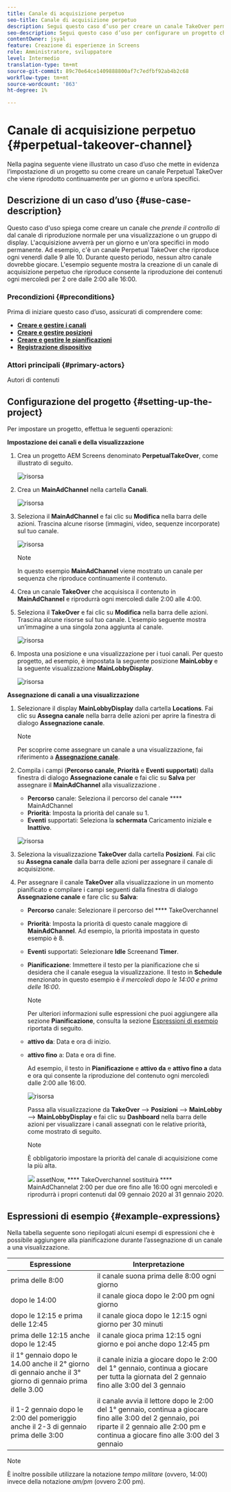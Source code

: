 ```yaml
---
title: Canale di acquisizione perpetuo
seo-title: Canale di acquisizione perpetuo
description: Segui questo caso d’uso per creare un canale TakeOver permanente.
seo-description: Segui questo caso d’uso per configurare un progetto che crea un canale Perpetual TakeOver che viene riprodotto continuamente per un giorno e un’ora specifici.
contentOwner: jsyal
feature: Creazione di esperienze in Screens
role: Amministratore, sviluppatore
level: Intermedio
translation-type: tm+mt
source-git-commit: 89c70e64ce1409888800af7c7edfbf92ab4b2c68
workflow-type: tm+mt
source-wordcount: '863'
ht-degree: 1%

---
```



# Canale di acquisizione perpetuo {#perpetual-takeover-channel}

Nella pagina seguente viene illustrato un caso d’uso che mette in evidenza l’impostazione di un progetto su come creare un canale Perpetual TakeOver che viene riprodotto continuamente per un giorno e un’ora specifici.

## Descrizione di un caso d’uso {#use-case-description}

Questo caso d&#39;uso spiega come creare un canale che *prende il controllo di* dal canale di riproduzione normale per una visualizzazione o un gruppo di display. L&#39;acquisizione avverrà per un giorno e un&#39;ora specifici in modo permanente.
Ad esempio, c&#39;è un canale Perpetual TakeOver che riproduce ogni venerdì dalle 9 alle 10. Durante questo periodo, nessun altro canale dovrebbe giocare. L&#39;esempio seguente mostra la creazione di un canale di acquisizione perpetuo che riproduce consente la riproduzione dei contenuti ogni mercoledì per 2 ore dalle 2:00 alle 16:00.

### Precondizioni {#preconditions}

Prima di iniziare questo caso d’uso, assicurati di comprendere come:

* **[Creare e gestire i canali](managing-channels.md)**
* **[Creare e gestire posizioni](managing-locations.md)**
* **[Creare e gestire le pianificazioni](managing-schedules.md)**
* **[Registrazione dispositivo](device-registration.md)**

### Attori principali {#primary-actors}

Autori di contenuti

## Configurazione del progetto {#setting-up-the-project}

Per impostare un progetto, effettua le seguenti operazioni:

**Impostazione dei canali e della visualizzazione**

1. Crea un progetto AEM Screens denominato **PerpetualTakeOver**, come illustrato di seguito.

   ![risorsa](assets/p_usecase1.png)

1. Crea un **MainAdChannel** nella cartella **Canali**.

   ![risorsa](assets/p_usecase2.png)

1. Seleziona il **MainAdChannel** e fai clic su **Modifica** nella barra delle azioni. Trascina alcune risorse (immagini, video, sequenze incorporate) sul tuo canale.

   ![risorsa](assets/p_usecase3.png)


   >[!NOTE]
   >In questo esempio **MainAdChannel** viene mostrato un canale per sequenza che riproduce continuamente il contenuto.

1. Crea un canale **TakeOver** che acquisisca il contenuto in **MainAdChannel** e riprodurrà ogni mercoledì dalle 2:00 alle 4:00.

1. Seleziona il **TakeOver** e fai clic su **Modifica** nella barra delle azioni. Trascina alcune risorse sul tuo canale. L’esempio seguente mostra un’immagine a una singola zona aggiunta al canale.

   ![risorsa](assets/p_usecase4.png)

1. Imposta una posizione e una visualizzazione per i tuoi canali. Per questo progetto, ad esempio, è impostata la seguente posizione **MainLobby** e la seguente visualizzazione **MainLobbyDisplay**.

   ![risorsa](assets/p_usecase5.png)

**Assegnazione di canali a una visualizzazione**

1. Selezionare il display **MainLobbyDisplay** dalla cartella **Locations**. Fai clic su **Assegna canale** nella barra delle azioni per aprire la finestra di dialogo **Assegnazione canale**.

   >[!NOTE]
   >Per scoprire come assegnare un canale a una visualizzazione, fai riferimento a **[Assegnazione canale](channel-assignment.md)**.

1. Compila i campi (**Percorso canale**, **Priorità** e **Eventi supportati**) dalla finestra di dialogo **Assegnazione canale** e fai clic su **Salva** per assegnare il **MainAdChannel** alla visualizzazione .

   * **Percorso** canale: Seleziona il percorso del canale  **** MainAdChannel
   * **Priorità**: Imposta la priorità del canale su 1.
   * **Eventi** supportati: Seleziona la  **schermata** Caricamento iniziale e  **Inattivo**.

   ![risorsa](assets/p_usecase6.png)

1. Seleziona la visualizzazione **TakeOver** dalla cartella **Posizioni**. Fai clic su **Assegna canale** dalla barra delle azioni per assegnare il canale di acquisizione.

1. Per assegnare il canale **TakeOver** alla visualizzazione in un momento pianificato e compilare i campi seguenti dalla finestra di dialogo **Assegnazione canale** e fare clic su **Salva**:

   * **Percorso** canale: Selezionare il percorso del  **** TakeOverchannel
   * **Priorità**: Imposta la priorità di questo canale maggiore di  **MainAdChannel**. Ad esempio, la priorità impostata in questo esempio è 8.
   * **Eventi** supportati: Selezionare  **Idle** Screenand  **Timer**.
   * **Pianificazione**: Immettere il testo per la pianificazione che si desidera che il canale esegua la visualizzazione. Il testo in **Schedule** menzionato in questo esempio è *il mercoledì dopo le 14:00 e prima delle 16:00*.

      >[!NOTE]
      >Per ulteriori informazioni sulle espressioni che puoi aggiungere alla sezione **Pianificazione**, consulta la sezione [Espressioni di esempio](#example-expressions) riportata di seguito.
   * **attivo da**: Data e ora di inizio.
   * **attivo fino** a: Data e ora di fine.

      Ad esempio, il testo in **Pianificazione** e **attivo da** e **attivo fino a** data e ora qui consente la riproduzione del contenuto ogni mercoledì dalle 2:00 alle 16:00.


      ![risorsa](assets/p_usecase7.png)

      Passa alla visualizzazione da **TakeOver** —> **Posizioni** —> **MainLobby** —> **MainLobbyDisplay** e fai clic su **Dashboard** nella barra delle azioni per visualizzare i canali assegnati con le relative priorità, come mostrato di seguito.

      >[!NOTE]
      >È obbligatorio impostare la priorità del canale di acquisizione come la più alta.

      ![](assets/p_usecase8.png)
assetNow,  **** TakeOverchannel sostituirà  **** MainAdChannelat 2:00 per due ore fino alle 16:00 ogni mercoledì e riprodurrà i propri contenuti dal 09 gennaio 2020 al 31 gennaio 2020.

## Espressioni di esempio {#example-expressions}

Nella tabella seguente sono riepilogati alcuni esempi di espressioni che è possibile aggiungere alla pianificazione durante l’assegnazione di un canale a una visualizzazione.

| **Espressione** | **Interpretazione** |
|---|---|
| prima delle 8:00 | il canale suona prima delle 8:00 ogni giorno |
| dopo le 14:00 | il canale gioca dopo le 2:00 pm ogni giorno |
| dopo le 12:15 e prima delle 12:45 | il canale gioca dopo le 12:15 ogni giorno per 30 minuti |
| prima delle 12:15 anche dopo le 12:45 | il canale gioca prima 12:15 ogni giorno e poi anche dopo 12:45 pm |
| il 1° gennaio dopo le 14.00 anche il 2° giorno di gennaio anche il 3° giorno di gennaio prima delle 3.00 | il canale inizia a giocare dopo le 2:00 del 1° gennaio, continua a giocare per tutta la giornata del 2 gennaio fino alle 3:00 del 3 gennaio |
| il 1-2 gennaio dopo le 2:00 del pomeriggio anche il 2-3 di gennaio prima delle 3:00 | il canale avvia il lettore dopo le 2:00 del 1° gennaio, continua a giocare fino alle 3:00 del 2 gennaio, poi riparte il 2 gennaio alle 2:00 pm e continua a giocare fino alle 3:00 del 3 gennaio |

>[!NOTE]
>
>È inoltre possibile utilizzare la notazione _tempo militare_ (ovvero, 14:00) invece della notazione *am/pm* (ovvero 2:00 pm).
